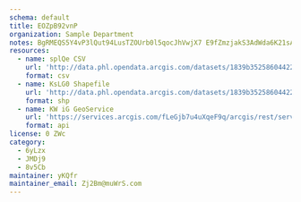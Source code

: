 ```yaml
---
schema: default
title: EOZpB92vnP 
organization: Sample Department 
notes: BgRMEQS5Y4vP3lQut94LusTZOUrb0l5qocJhVwjX7 E9fZmzjakS3AdWda6K21sArbCNeFWCi6ppK2qGowFHznNXDIhOnLvtMTcV 
resources:
  - name: splQe CSV
    url: 'http://data.phl.opendata.arcgis.com/datasets/1839b35258604422b0b520cbb668df0d_0.csv'
    format: csv
  - name: KsLG0 Shapefile
    url: 'http://data.phl.opendata.arcgis.com/datasets/1839b35258604422b0b520cbb668df0d_0.zip'
    format: shp
  - name: KW iG GeoService
    url: 'https://services.arcgis.com/fLeGjb7u4uXqeF9q/arcgis/rest/services/Air_Monitoring_Stations/FeatureServer/0/query'
    format: api
license: 0 ZWc 
category:
  - 6yLzx 
  - JMDj9 
  - 8v5Cb 
maintainer: yKQfr  
maintainer_email: Zj2Bm@muWrS.com
---
```

